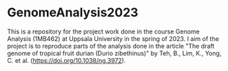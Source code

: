 # GenomeAnalysis2023
This is a repository for the project work done in the course Genome Analysis (1MB462) at Uppsala University in the spring of 2023.
I aim of the project is to reproduce parts of the analysis done in the article "The draft genome of tropical fruit durian (Durio zibethinus)" by Teh, B., Lim, K., Yong, C. et al. (https://doi.org/10.1038/ng.3972).


